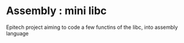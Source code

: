 # Assembly : mini libc

Epitech project aiming to code a few functins of the libc, into assembly language
